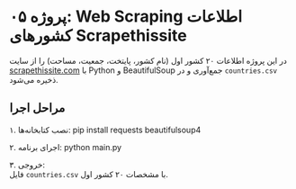 # پروژه ۰۵: Web Scraping اطلاعات کشورهای Scrapethissite

در این پروژه اطلاعات ۲۰ کشور اول (نام کشور، پایتخت، جمعیت، مساحت) را از سایت [scrapethissite.com](https://scrapethissite.com/pages/simple/) با Python و BeautifulSoup جمع‌آوری و در `countries.csv` ذخیره می‌شود.

## مراحل اجرا

۱. نصب کتابخانه‌ها:
pip install requests beautifulsoup4

۲. اجرای برنامه:
python main.py

۳. خروجی:  
فایل `countries.csv` با مشخصات ۲۰ کشور اول.
